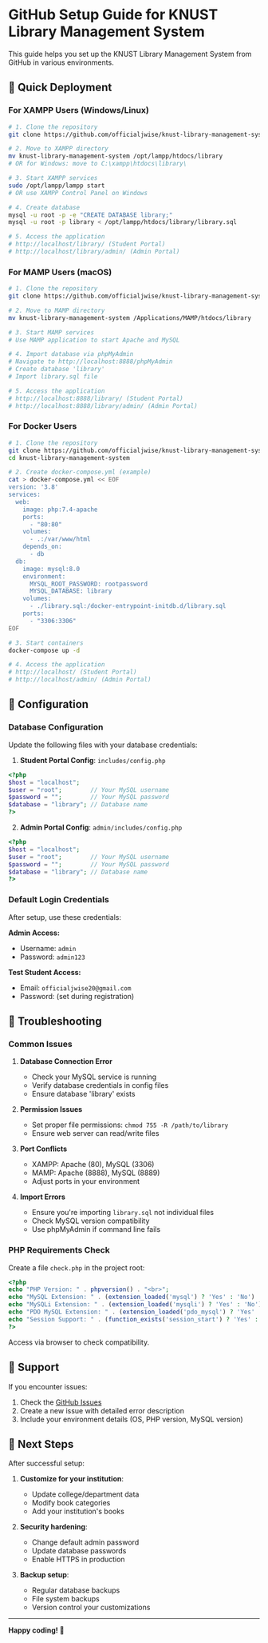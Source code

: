 # GitHub Setup Guide for KNUST Library Management System

This guide helps you set up the KNUST Library Management System from GitHub in various environments.

## 🚀 Quick Deployment

### For XAMPP Users (Windows/Linux)

```bash
# 1. Clone the repository
git clone https://github.com/officialjwise/knust-library-management-system.git

# 2. Move to XAMPP directory
mv knust-library-management-system /opt/lampp/htdocs/library
# OR for Windows: move to C:\xampp\htdocs\library\

# 3. Start XAMPP services
sudo /opt/lampp/lampp start
# OR use XAMPP Control Panel on Windows

# 4. Create database
mysql -u root -p -e "CREATE DATABASE library;"
mysql -u root -p library < /opt/lampp/htdocs/library/library.sql

# 5. Access the application
# http://localhost/library/ (Student Portal)
# http://localhost/library/admin/ (Admin Portal)
```

### For MAMP Users (macOS)

```bash
# 1. Clone the repository
git clone https://github.com/officialjwise/knust-library-management-system.git

# 2. Move to MAMP directory
mv knust-library-management-system /Applications/MAMP/htdocs/library

# 3. Start MAMP services
# Use MAMP application to start Apache and MySQL

# 4. Import database via phpMyAdmin
# Navigate to http://localhost:8888/phpMyAdmin
# Create database 'library'
# Import library.sql file

# 5. Access the application
# http://localhost:8888/library/ (Student Portal)
# http://localhost:8888/library/admin/ (Admin Portal)
```

### For Docker Users

```bash
# 1. Clone the repository
git clone https://github.com/officialjwise/knust-library-management-system.git
cd knust-library-management-system

# 2. Create docker-compose.yml (example)
cat > docker-compose.yml << EOF
version: '3.8'
services:
  web:
    image: php:7.4-apache
    ports:
      - "80:80"
    volumes:
      - .:/var/www/html
    depends_on:
      - db
  db:
    image: mysql:8.0
    environment:
      MYSQL_ROOT_PASSWORD: rootpassword
      MYSQL_DATABASE: library
    volumes:
      - ./library.sql:/docker-entrypoint-initdb.d/library.sql
    ports:
      - "3306:3306"
EOF

# 3. Start containers
docker-compose up -d

# 4. Access the application
# http://localhost/ (Student Portal)
# http://localhost/admin/ (Admin Portal)
```

## 🔧 Configuration

### Database Configuration

Update the following files with your database credentials:

1. **Student Portal Config**: `includes/config.php`
```php
<?php
$host = "localhost";
$user = "root";        // Your MySQL username
$password = "";        // Your MySQL password
$database = "library"; // Database name
?>
```

2. **Admin Portal Config**: `admin/includes/config.php`
```php
<?php
$host = "localhost";
$user = "root";        // Your MySQL username
$password = "";        // Your MySQL password
$database = "library"; // Database name
?>
```

### Default Login Credentials

After setup, use these credentials:

**Admin Access:**
- Username: `admin`
- Password: `admin123`

**Test Student Access:**
- Email: `officialjwise20@gmail.com`
- Password: (set during registration)

## 🐛 Troubleshooting

### Common Issues

1. **Database Connection Error**
   - Check your MySQL service is running
   - Verify database credentials in config files
   - Ensure database 'library' exists

2. **Permission Issues**
   - Set proper file permissions: `chmod 755 -R /path/to/library`
   - Ensure web server can read/write files

3. **Port Conflicts**
   - XAMPP: Apache (80), MySQL (3306)
   - MAMP: Apache (8888), MySQL (8889)
   - Adjust ports in your environment

4. **Import Errors**
   - Ensure you're importing `library.sql` not individual files
   - Check MySQL version compatibility
   - Use phpMyAdmin if command line fails

### PHP Requirements Check

Create a file `check.php` in the project root:

```php
<?php
echo "PHP Version: " . phpversion() . "<br>";
echo "MySQL Extension: " . (extension_loaded('mysql') ? 'Yes' : 'No') . "<br>";
echo "MySQLi Extension: " . (extension_loaded('mysqli') ? 'Yes' : 'No') . "<br>";
echo "PDO MySQL Extension: " . (extension_loaded('pdo_mysql') ? 'Yes' : 'No') . "<br>";
echo "Session Support: " . (function_exists('session_start') ? 'Yes' : 'No') . "<br>";
?>
```

Access via browser to check compatibility.

## 📧 Support

If you encounter issues:

1. Check the [GitHub Issues](https://github.com/officialjwise/knust-library-management-system/issues)
2. Create a new issue with detailed error description
3. Include your environment details (OS, PHP version, MySQL version)

## 🎯 Next Steps

After successful setup:

1. **Customize for your institution**:
   - Update college/department data
   - Modify book categories
   - Add your institution's books

2. **Security hardening**:
   - Change default admin password
   - Update database passwords
   - Enable HTTPS in production

3. **Backup setup**:
   - Regular database backups
   - File system backups
   - Version control your customizations

---

**Happy coding! 🚀**

